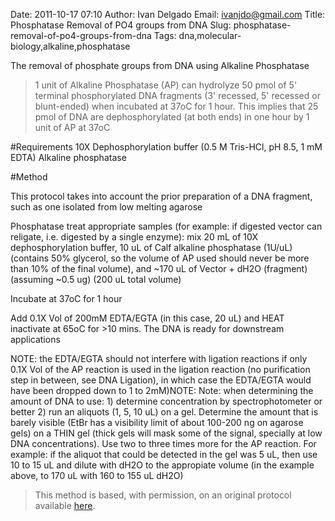 Date: 2011-10-17 07:10
Author: Ivan Delgado
Email: ivanjdo@gmail.com
Title: Phosphatase Removal of PO4 groups from DNA
Slug: phosphatase-removal-of-po4-groups-from-dna
Tags: dna,molecular-biology,alkaline,phosphatase

The removal of phosphate groups from DNA using Alkaline Phosphatase




>1 unit of Alkaline Phosphatase (AP) can hydrolyze 50 pmol of 5' terminal phosphorylated DNA fragments (3' recessed, 5' recessed or blunt-ended) when incubated at 37oC for 1 hour. This implies that 25 pmol of DNA are dephosphorylated (at both ends) in one hour by 1 unit of AP at 37oC


#Requirements
10X Dephosphorylation buffer (0.5 M Tris-HCl, pH 8.5, 1 mM EDTA)
Alkaline phosphatase

#Method

This protocol takes into account the prior preparation of a DNA fragment, such as one isolated from low melting agarose



Phosphatase treat appropriate samples (for example: if digested vector can religate, i.e. digested by a single enzyme): mix 20 mL of 10X dephosphorylation buffer, 10 uL of Calf alkaline phosphatase (1U/uL) (contains 50% glycerol, so the volume of AP used should never be more than 10% of the final volume), and ~170 uL of Vector + dH2O (fragment) (assuming ~0.5 ug) (200 uL total volume)



Incubate at 37oC for 1 hour



Add 0.1X Vol of 200mM EDTA/EGTA (in this case, 20 uL) and HEAT inactivate at 65oC for >10 mins. The DNA is ready for downstream applications

NOTE: the EDTA/EGTA should not interfere with ligation reactions if only 0.1X Vol of the AP reaction is used in the ligation reaction (no purification step in between, see DNA Ligation), in which case the EDTA/EGTA would have been dropped down to 1 to 2mM)NOTE: Note: when determining the amount of DNA to use: 1) determine concentration by spectrophotometer or better 2) run an aliquots (1, 5, 10 uL) on a gel. Determine the amount that is barely visible (EtBr has a visibility limit of about 100-200 ng on agarose gels) on a THIN gel (thick gels will mask some of the signal, specially at low DNA concentrations). Use two to three times more for the AP reaction. For example: if the aliquot that could be detected in the gel was 5 uL, then use 10 to 15 uL and dilute with dH2O to the appropiate volume (in the example above, to 170 uL with 160 to 155 uL dH2O)







>This method is based, with permission, on an original protocol available [here](http://ivaan.com/protocols/153.html).

